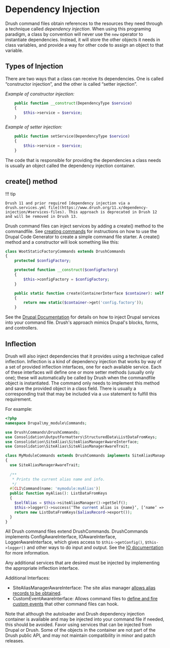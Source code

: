 Dependency Injection
==================

Drush command files obtain references to the resources they need through a technique called _dependency injection_. When using this programing paradigm, a class by convention will never use the `new` operator to instantiate dependencies. Instead, it will store the other objects it needs in  class variables, and provide a way for other code to assign an object to that variable.

Types of Injection
-----------------------

There are two ways that a class can receive its dependencies. One is called “constructor injection”, and the other is called “setter injection”.

*Example of constructor injection:*
```php
    public function __construct(DependencyType $service)
    {
        $this->service = $service;
    }
```

*Example of setter injection:*
```php
    public function setService(DependencyType $service)
    {
        $this->service = $service;
    }
```
The code that is responsible for providing the dependencies a class needs is usually an object called the dependency injection container.

create() method
------------------

!!! tip

    Drush 11 and prior required [dependency injection via a drush.services.yml file](https://www.drush.org/11.x/dependency-injection/#services-files). This approach is deprecated in Drush 12 and will be removed in Drush 13.

Drush command files can inject services by adding a create() method to the commandfile. See [creating commands](commands.md) for instructions on how to use the Drupal Code Generator to create a simple command file starter. A create() method and a constructor will look something like this:
```php
class WootStaticFactoryCommands extends DrushCommands
{
    protected $configFactory;

    protected function __construct($configFactory)
    {
        $this->configFactory = $configFactory;
    }

    public static function create(ContainerInterface $container): self
    {
        return new static($container->get('config.factory'));
    }
```
See the [Drupal Documentation](https://www.drupal.org/docs/drupal-apis/services-and-dependency-injection/services-and-dependency-injection-in-drupal-8#s-injecting-dependencies-into-controllers-forms-and-blocks) for details on how to inject Drupal services into your command file. Drush's approach mimics Drupal's blocks, forms, and controllers.

Inflection
-------------

Drush will also inject dependencies that it provides using a technique called inflection. Inflection is a kind of dependency injection that works by way of a set of provided inflection interfaces, one for each available service. Each of these interfaces will define one or more setter methods (usually only one); these will automatically be called by Drush when the commandfile object is instantiated. The command only needs to implement this method and save the provided object in a class field. There is usually a corresponding trait that may be included via a `use` statement to fulfill this requirement.

For example:

```php
<?php
namespace Drupal\my_module\Commands;

use Drush\Commands\DrushCommands;
use Consolidation\OutputFormatters\StructuredData\ListDataFromKeys;
use Consolidation\SiteAlias\SiteAliasManagerAwareInterface;
use Consolidation\SiteAlias\SiteAliasManagerAwareTrait;

class MyModuleCommands extends DrushCommands implements SiteAliasManagerAwareInterface
{
  use SiteAliasManagerAwareTrait;
  
  /**
   * Prints the current alias name and info.
   */
  #[CLI\Command(name: 'mymodule:myAlias')]
  public function myAlias(): ListDataFromKeys 
  {
    $selfAlias = $this->siteAliasManager()->getSelf();
    $this->logger()->success(‘The current alias is {name}’, [‘name’ => $selfAlias]);
    return new ListDataFromKeys($aliasRecord->export());
  }
}
```

All Drush command files extend DrushCommands. DrushCommands implements ConfigAwareInterface, IOAwareInterface, LoggerAwareInterface, which gives access to `$this->getConfig()`, `$this->logger()` and other ways to do input and output. See the [IO documentation](io.md) for more information.

Any additional services that are desired must be injected by implementing the appropriate inflection interface.

Additional Interfaces:

- SiteAliasManagerAwareInterface: The site alias manager [allows alias records to be obtained](site-alias-manager.md).
- CustomEventAwareInterface: Allows command files to [define and fire custom events](hooks.md) that other command files can hook.

Note that although the autoloader and Drush dependency injection container is available and may be injected into your command file if needed, this should be avoided. Favor using services that can be injected from Drupal or Drush. Some of the objects in the container are not part of the Drush public API, and may not maintain compatibility in minor and patch releases.
